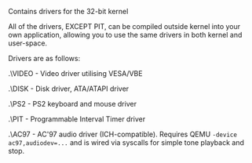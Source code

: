 Contains drivers for the 32-bit kernel

All of the drivers, EXCEPT PIT, can be compiled outside kernel into your own application, allowing you to use the same drivers in both kernel and user-space.

Drivers are as follows:

.\VIDEO - Video driver utilising VESA/VBE

.\DISK - Disk driver, ATA/ATAPI driver

.\PS2 - PS2 keyboard and mouse driver

.\PIT - Programmable Interval Timer driver

.\AC97 - AC'97 audio driver (ICH-compatible). Requires QEMU `-device ac97,audiodev=...` and is wired via syscalls for simple tone playback and stop.

